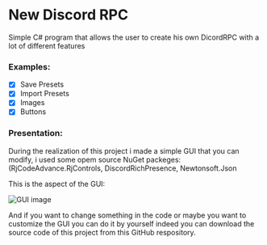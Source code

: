 # New Discord RPC

Simple C# program that allows the user to create his own DicordRPC 
with a lot of different features

### Examples:
- [X] Save Presets
- [X] Import Presets
- [X] Images
- [X] Buttons

### Presentation:
During the realization of this project i made a simple GUI that you can 
modify, i used some opem source NuGet packeges:
(RjCodeAdvance.RjControls, DiscordRichPresence, Newtonsoft.Json

This is the aspect of the GUI:

![GUI image]('https://i.imgur.com/VBacdiT.png')

And if you want to change something in the code or maybe you want to 
customize the GUI you can do it by yourself indeed you can download the 
source code of this project from this GitHub respository.
